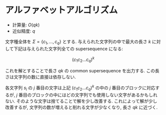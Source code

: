 # アルファベットアルゴリズム

- 計算量: $O(qk)$
- 近似精度: $q$

文字種全体を $\Sigma = \lbrace c_1, \dots, c_q \rbrace$ とする. 
与えられた文字列の中で最大の長さ $k$ に対して下記は与えられた文字列全ての supersequence になる: 

$$
(c_1 c_2 \dots c_q)^k
$$

これを解とすることで長さ $qk$ の common supersequence を出力する. 
この長さは文字列の数に直接は依存しない. 

各文字列 $s_i$ の $j$ 番目の文字は上記 $(c_1 c_2 \dots c_q)^k$ の中の $j$ 番目のブロックに対応するが, 
$j$ 番目のブロックの中にはどの文字列でも使用しない文字があるかもしれない. 
そのような文字は捨てることで解を少し改善する. 
これによって解が少し改善するが, 文字列の数が増えると削れる文字が少なくなり, 長さ $qk$ に近づく.
